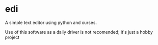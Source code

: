 # edi
A simple text editor using python and curses.

Use of this software as a daily driver is not recomended; it's just a hobby project
